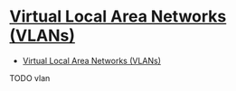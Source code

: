 # [Virtual Local Area Networks (VLANs)](http://www.practicalnetworking.net/stand-alone/vlans/)

- [Virtual Local Area Networks (VLANs)](#virtual-local-area-networks-vlans)











TODO vlan
